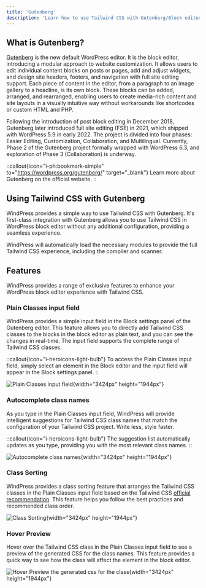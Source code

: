 ```yaml
---
title: 'Gutenberg'
description: 'Learn how to use Tailwind CSS with Gutenberg/Block editor in WordPress.'
---
```


## What is Gutenberg?

[Gutenberg](https://wordpress.org/gutenberg/) is the new default WordPress editor. It is the block editor, introducing a modular approach to website customization. It allows users to edit individual content blocks on posts or pages, add and adjust widgets, and design site headers, footers, and navigation with full site editing support. Each piece of content in the editor, from a paragraph to an image gallery to a headline, is its own block. These blocks can be added, arranged, and rearranged, enabling users to create media-rich content and site layouts in a visually intuitive way without workarounds like shortcodes or custom HTML and PHP.

Following the introduction of post block editing in December 2018, Gutenberg later introduced full site editing (FSE) in 2021, which shipped with WordPress 5.9 in early 2022. The project is divided into four phases: Easier Editing, Customization, Collaboration, and Multilingual. Currently, Phase 2 of the Gutenberg project formally wrapped with WordPress 6.3, and exploration of Phase 3 (Collaboration) is underway.

::callout{icon="i-ph:bookmark-simple" to="https://wordpress.org/gutenberg/" target="_blank"}
Learn more about Gutenberg on the official website.
::

## Using Tailwind CSS with Gutenberg

WindPress provides a simple way to use Tailwind CSS with Gutenberg. It's first-class integration with Gutenberg allows you to use Tailwind CSS in WordPress block editor without any additional configuration, providing a seamless experience.

WindPress will automatically load the necessary modules to provide the full Tailwind CSS experience, including the compiler and scanner.

## Features

WindPress provides a range of exclusive features to enhance your WordPress block editor experience with Tailwind CSS.


### Plain Classes input field

WindPress provides a simple input field in the Block settings panel of the Gutenberg editor. This feature allows you to directly add Tailwind CSS classes to the blocks in the block editor as plain text, and you can see the changes in real-time. The input field supports the complete range of Tailwind CSS classes.

::callout{icon="i-heroicons-light-bulb"}
To access the Plain Classes input field, simply select an element in the Block editor and the input field will appear in the Block settings panel.
::

![Plain Classes input field](/img/content/docs/integrations/gutenberg/screenshot-1.png){width="3424px" height="1944px"}

### Autocomplete class names

As you type in the Plain Classes input field, WindPress will provide intelligent suggestions for Tailwind CSS class names that match the configuration of your Tailwind CSS project. Write less, style faster.

::callout{icon="i-heroicons-light-bulb"}
The suggestion list automatically updates as you type, providing you with the most relevant class names.
::

![Autocomplete class names](/img/content/docs/integrations/gutenberg/screenshot-2.png){width="3424px" height="1944px"}

### Class Sorting

WindPress provides a class sorting feature that arranges the Tailwind CSS classes in the Plain Classes input field based on the Tailwind CSS [official recommendation](https://tailwindcss.com/blog/automatic-class-sorting-with-prettier). This feature helps you follow the best practices and recommended class order.

![Class Sorting](/img/content/docs/integrations/gutenberg/screenshot-3.png){width="3424px" height="1944px"}

### Hover Preview

Hover over the Tailwind CSS class in the Plain Classes input field to see a preview of the generated CSS for the class names. This feature provides a quick way to see how the class will affect the element in the block editor.

![Hover Preview the generated css for the class](/img/content/docs/integrations/gutenberg/screenshot-4.png){width="3424px" height="1944px"}
